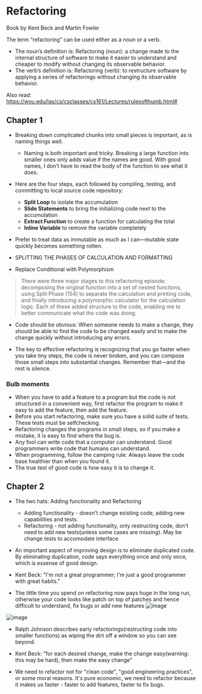 # Refactoring
Book by Kent Beck and Martin Fowler

The term “refactoring” can be used either as a noun or a verb. 
* The noun’s definition is: Refactoring (noun): a change made to the internal structure of software to make it
easier to understand and cheaper to modify without changing its observable behavior.
* The verb’s definition is: Refactoring (verb): to restructure software by applying a series of refactorings
without changing its observable behavior.

Also read: https://wou.edu/las/cs/csclasses/cs161/Lectures/rulesofthumb.html#

## Chapter 1

* Breaking down complicated chunks into small pieces is important, as is
naming things well.
  -  Naming is both important and tricky. Breaking a large function into smaller ones only
adds value if the names are good. With good names, I don’t have to read the body of the
function to see what it does.

* Here are the four steps, each followed by compiling, testing, and committing to local source code repository:
  - **Split Loop** to isolate the accumulation
  - **Slide Statements** to bring the initializing code next to the accumulation
  - **Extract Function** to create a function for calculating the total
  - **Inline Variable** to remove the variable completely
 
* Prefer to treat data as immutable as much as I can—mutable state quickly becomes something rotten.

* SPLITTING THE PHASES OF CALCULATION AND FORMATTING

* Replace Conditional with Polymorphism

> There were three major stages to this refactoring episode: decomposing the original
function into a set of nested functions, using Split Phase (154) to separate the
calculation and printing code, and finally introducing a polymorphic calculator for the
calculation logic. Each of these added structure to the code, enabling me to better
communicate what the code was doing.

* Code should be obvious: When someone needs to make a change, they
should be able to find the code to be changed easily and to make the change quickly
without introducing any errors.

* The key to effective refactoring is recognizing that you go
faster when you take tiny steps, the code is never broken, and you can compose those
small steps into substantial changes. Remember that—and the rest is silence.

### Bulb moments

* When you have to add a feature to a program but the code is not structured in
a convenient way, first refactor the program to make it easy to add the feature, then
add the feature.
* Before you start refactoring, make sure you have a solid suite of tests. These
tests must be self­checking.
* Refactoring changes the programs in small steps, so if you make a mistake, it
is easy to find where the bug is.
* Any fool can write code that a computer can understand. Good programmers
write code that humans can understand.
* When programming, follow the camping rule: Always leave the code base healthier than when you found it.
* The true test of good code is how easy it is to change it.

## Chapter 2

* The two hats: Adding functionality and Refactoring
  - Adding functionality - doesn't change existing code, adding new capabilities and tests.
  - Refactoring - not adding functionality, only restructing code, don't need to add new tests(unless some cases are missing). May be change tests to accomodate interface
* An important aspect of improving design is to eliminate duplicated code. By eliminating duplication, code says everything once and only once, which is essense of good design.
* Kent Beck: "I'm not a great programmer; I'm just a good programmer with great habits."

* The little time you spend on refactoring now pays huge in the long run, otherwise your code looks like patch on top of patches and hence difficult to understand, fix bugs or add new features
![image](https://github.com/remidinishanth/oops_and_design_patterns/assets/19663316/c60ad4e3-9010-4335-9fe7-e9449e888430)

![image](https://github.com/remidinishanth/oops_and_design_patterns/assets/19663316/f48d4952-30b9-4587-a81c-48db5f0e8f60)

* Ralph Johnson describes early refactorings(restructing code into smaller functions) as wiping the dirt off a window so you can see beyond.

* Kent Beck: "for each desired change, make the change easy(warning: this may be hard), then make the easy change"

* We need to refactor not for "clean code", "good engineering practices", or some moral reasons. It's pure economic, we need to refactor because it makes us faster - faster to add features, faster to fix bugs.
